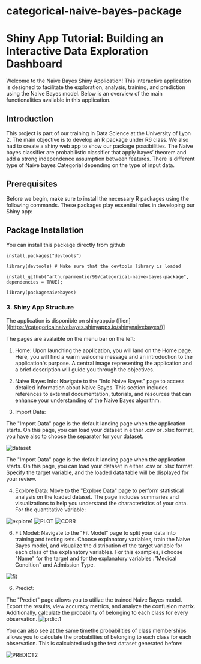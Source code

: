 # categorical-naive-bayes-package
# Shiny App Tutorial: Building an Interactive Data Exploration Dashboard

Welcome to the Naive Bayes Shiny Application! This interactive application is designed to facilitate the exploration, analysis, training, and prediction using the Naive Bayes model. Below is an overview of the main functionalities available in this application.

## Introduction
This project is part of our training in Data Science at the University of Lyon 2. The main objective is to develop an R package under R6 class. We also had to create a shiny web app to show our package possibilities. The Naive bayes classifier are probabilistic classifier that apply bayes’ theorem and add a strong independence assumption between features. There is different type of Naïve bayes Categorial depending on the type of input data.


## Prerequisites

Before we begin, make sure to install the necessary R packages using the following commands. These packages play essential roles in developing our Shiny app:

## Package Installation

You can install this package directly from github
```
install.packages("devtools")
```

```
library(devtools) # Make sure that the devtools library is loaded
```

```
install_github("arthurparmentier99/categorical-naive-bayes-package", dependencies = TRUE);
```

```
library(packagenaivebayes)
```


### 3. Shiny App Structure

The application is disponible on shinyapp.io ([lien][(https://categoricalnaivebayes.shinyapps.io/shinynaivebayes/)]

The pages are avalaible on the menu bar on the left: 

1. Home:
Upon launching the application, you will land on the Home page. Here, you will find a warm welcome message and an introduction to the application's purpose. A central image representing the application and a brief description will guide you through the objectives.

2. Naive Bayes Info:
Navigate to the "Info Naive Bayes" page to access detailed information about Naive Bayes. This section includes references to external documentation, tutorials, and resources that can enhance your understanding of the Naive Bayes algorithm.

3. Import Data:
   
The "Import Data" page is the default landing page when the application starts. On this page, you can load your dataset in either .csv or .xlsx format, you have also to choose the separator for your dataset.

![dataset](https://github.com/Ndeyefatou8/NaivebayesCategorial/assets/105281151/9e1ad148-3d48-4eb8-b02a-97dd1e5ab855)



The "Import Data" page is the default landing page when the application starts. On this page, you can load your dataset in either .csv or .xlsx format. Specify the target variable, and the loaded data table will be displayed for your review.

4. Explore Data:
   Move to the "Explore Data" page to perform statistical analysis on the loaded dataset. The page includes summaries and visualizations to help you understand the characteristics of your data.
   For the quantitative variable:
   
![explore1](https://github.com/Ndeyefatou8/NaivebayesCategorial/assets/105281151/c3007718-bec7-4e45-871a-43382ca9c6ae)
![PLOT](https://github.com/Ndeyefatou8/NaivebayesCategorial/assets/105281151/0a2d8b28-4cb8-4cdb-8a11-64cd05f4ebce)
![CORR](https://github.com/Ndeyefatou8/NaivebayesCategorial/assets/105281151/2edae5ec-8358-4c77-9d06-4eaf8142757a)


6. Fit Model:
   Navigate to the "Fit Model" page to split your data into training and testing sets. Choose explanatory variables, train the Naive Bayes model, and visualize the distribution of the target variable for each class of the explanatory variables. For this examples, i choose "Name" for the target and for the explanatory variables :"Medical Condition" and Admission Type.
   
![fit](https://github.com/Ndeyefatou8/NaivebayesCategorial/assets/105281151/b6d3ca67-e036-421f-961f-e5796646a9be)


6. Predict:

The "Predict" page allows you to utilize the trained Naive Bayes model. Export the results, view accuracy metrics, and analyze the confusion matrix. Additionally, calculate the probability of belonging to each class for every observation.
![prdict1](https://github.com/Ndeyefatou8/NaivebayesCategorial/assets/105281151/b9cc07c5-65d6-407d-b41c-4660cdd5aba4)


You can also see at the same timethe probabilities of class memberships  allows you to calculate the probabilties of belonging to each class for each observation. This is calculated using the test dataset generated before: 

![PREDICT2](https://github.com/Ndeyefatou8/NaivebayesCategorial/assets/105281151/cf6268ea-41a1-4483-8ed5-5760dae43d31)

